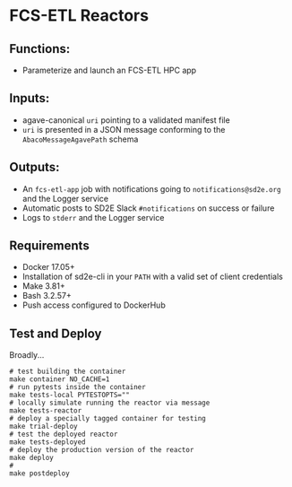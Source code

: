 # FCS-ETL Reactors

## Functions:

* Parameterize and launch an FCS-ETL HPC app

## Inputs:

* agave-canonical `uri` pointing to a validated manifest file
* `uri` is presented in a JSON message conforming to the `AbacoMessageAgavePath` schema

## Outputs:

* An `fcs-etl-app` job with notifications going to `notifications@sd2e.org` and the Logger service
* Automatic posts to SD2E Slack `#notifications` on success or failure
* Logs to `stderr` and the Logger service

## Requirements

* Docker 17.05+
* Installation of sd2e-cli in your `PATH` with a valid set of client credentials
* Make 3.81+
* Bash 3.2.57+
* Push access configured to DockerHub

## Test and Deploy

Broadly...

```shell
# test building the container
make container NO_CACHE=1
# run pytests inside the container
make tests-local PYTESTOPTS=""
# locally simulate running the reactor via message
make tests-reactor
# deploy a specially tagged container for testing
make trial-deploy
# test the deployed reactor
make tests-deployed
# deploy the production version of the reactor
make deploy
#
make postdeploy
```
